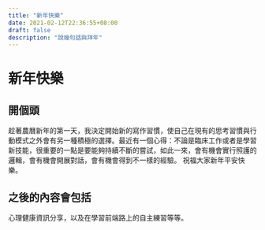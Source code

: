 ```yaml
---
title: "新年快樂"
date: 2021-02-12T22:36:55+08:00
draft: false
description: "說幾句話與拜年"
---
```


# 新年快樂

## 開個頭

趁著農曆新年的第一天，我決定開始新的寫作習慣，使自己在現有的思考習慣與行動模式之外會有另一種積極的選擇。最近有一個心得：不論是臨床工作或者是學習新技能，很重要的一點是要能夠持續不斷的嘗試，如此一來，會有機會實行照護的邏輯，會有機會開展對話，會有機會得到不一樣的經驗。
祝福大家新年平安快樂。

## 之後的內容會包括

心理健康資訊分享，以及在學習前端路上的自主練習等等。
